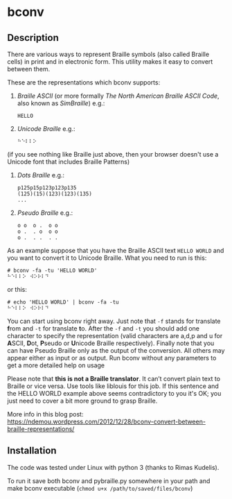 # bconv

## Description 

There are various ways to represent Braille symbols (also called Braille cells) in print and in electronic form. This utility makes it easy to convert between them.

These are the representations which bconv supports:

1. *Braille ASCII* (or more formally *The North American Braille ASCII Code*, also known as *SimBraille*) e.g.:

       HELLO

1. *Unicode Braille* e.g.:

       ⠓⠑⠇⠇⠕
(if you see nothing like Braille just above, then your browser doesn't use a Unicode font that includes Braille Patterns)

1.  *Dots Braille* e.g.:

        p125p15p123p123p135
        (125)(15)(123)(123)(135)
        ...

1.  *Pseudo Braille* e.g.:

        o o  o .  o o   
        o .  . o  o o   
        o .  . .  . .

As an example suppose that you have the Braille ASCII text `HELLO WORLD` and you want to convert it to Unicode Braille. What you need to run is this:

    # bconv -fa -tu 'HELLO WORLD'
    ⠓⠑⠇⠇⠕⠀⠺⠕⠗⠇⠙

or this:

    # echo 'HELLO WORLD' | bconv -fa -tu
    ⠓⠑⠇⠇⠕⠀⠺⠕⠗⠇⠙

You can start using bconv right away. Just note that `-f` stands for translate **f**rom and `-t` for translate **t**o. After the `-f` and `-t` you should add one character to specify the representation (valid characters are a,d,p and u for **A**SCII, **D**ot, **P**seudo or **U**nicode Braille respectively). Finally note that you can have Pseudo Braille only as the output of the conversion. All others may appear either as input or as output. Run bconv without any parameters to get a more detailed help on usage

Please note that **this is not a Braille translator**. It can’t convert plain text to Braille or vice versa. Use tools like liblouis for this job. If this sentence and the HELLO WORLD example above seems contradictory to you it's OK;  you just need to cover a bit more ground to grasp Braille.

More info in this blog post: https://ndemou.wordpress.com/2012/12/28/bconv-convert-between-braille-representations/

## Installation

The code was tested under Linux with python 3 (thanks to Rimas Kudelis). 

To run it save both bconv and pybraille.py somewhere in your path and make bconv executable (`chmod u+x /path/to/saved/files/bconv`)
